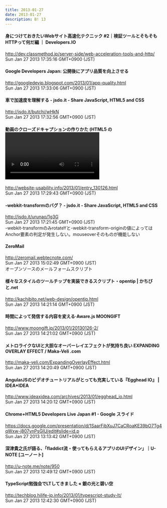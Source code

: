```yaml
---
title: 2013-01-27
date: 2013-01-27
description: B! 13
---
```


#### 身につけておきたいWebサイト高速化テクニック #2｜検証ツールとそもそもHTTPって何だ編 ｜ Developers.IO
http://dev.classmethod.jp/server-side/web-acceleration-tools-and-http/<br>
Sun Jan 27 2013 17:35:16 GMT+0900 (JST)<br>


#### Google Developers Japan: 公開後にアプリ品質を向上させる
http://googledevjp.blogspot.com/2013/01/app-quality.html<br>
Sun Jan 27 2013 17:33:06 GMT+0900 (JST)<br>


#### 車で加速度を理解する - jsdo.it - Share JavaScript, HTML5 and CSS
http://jsdo.it/butchi/wHkN<br>
Sun Jan 27 2013 17:32:56 GMT+0900 (JST)<br>


#### 動画のクローズドキャプションの作りかた (HTML5 の <video> 要素の場合) — Website Usability Info
http://website-usability.info/2013/01/entry_130126.html<br>
Sun Jan 27 2013 17:29:43 GMT+0900 (JST)<br>


#### -webkit-transformのバグ？ - jsdo.it - Share JavaScript, HTML5 and CSS
http://jsdo.it/urunao/1g3G<br>
Sun Jan 27 2013 17:21:45 GMT+0900 (JST)<br>
-webkit-transformのみrotateYと-webkit-transform-originの値によってはAnchor要素の判定が発生しない。mouseoverそのものが機能しない


#### ZeroMail
http://zeromail.webtecnote.com/<br>
Sun Jan 27 2013 15:02:49 GMT+0900 (JST)<br>
オープンソースのメールフォームスクリプト


#### 様々なスタイルのツールチップを実装できるスクリプト・opentip | かちびと.net
http://kachibito.net/web-design/opentip.html<br>
Sun Jan 27 2013 14:21:14 GMT+0900 (JST)<br>


#### 時間によって発信する内容を変える·Aware.js MOONGIFT
http://www.moongift.jp/2013/01/20130126-2/<br>
Sun Jan 27 2013 14:21:02 GMT+0900 (JST)<br>


#### メトロライクなUIと大胆なオーバーレイエフェクトが気持ち良い EXPANDING OVERLAY EFFECT / Maka-Veli .com
http://maka-veli.com/ExpandingOverlayEffect.html<br>
Sun Jan 27 2013 14:20:49 GMT+0900 (JST)<br>


#### AngularJSのビデオチュートリアルがとっても充実している『Egghead IO』 | IDEA*IDEA
http://www.ideaxidea.com/archives/2013/01/egghead_io.html<br>
Sun Jan 27 2013 14:20:12 GMT+0900 (JST)<br>


#### Chrome+HTML5 Developers Live Japan #1 - Google スライド
https://docs.google.com/presentation/d/1SaarFibXuJ7CaCRoaKE39bO7Tg4qWxw-j807vnPsGlU/edit#slide=id.p<br>
Sun Jan 27 2013 13:13:42 GMT+0900 (JST)<br>


#### 深津貴之氏が語る、「fladdict流・使ってもらえるアプリのUIデザイン」｜U-NOTE [ユーノート]
http://u-note.me/note/950<br>
Sun Jan 27 2013 12:49:12 GMT+0900 (JST)<br>


#### TypeScript勉強会でLTしてきました « 銀の光と碧い空
http://techblog.hilife-jp.info/2013/01/typescript-study-lt/<br>
Sun Jan 27 2013 12:42:30 GMT+0900 (JST)<br>


